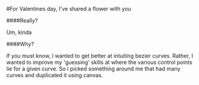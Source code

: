 #For Valentines day, I've shared a flower with you


####Really?

Um, kinda

####Why?

If you must know, I wanted to get better at intuiting bezier curves. Rather, I wanted to improve my 'guessing' skills at where the various control points lie for a given curve. So I picked something around me that had many curves and duplicated it using canvas.

